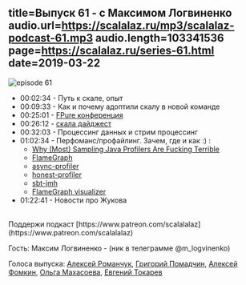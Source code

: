 title=Выпуск 61 - c Максимом Логвиненко
audio.url=https://scalalaz.ru/mp3/scalalaz-podcast-61.mp3
audio.length=103341536
page=https://scalalaz.ru/series-61.html
date=2019-03-22
----

![episode 61](https://scalalaz.ru/img/episode61.jpg)

* 00:02:34 - Путь к скале, опыт
* 00:09:33 - Как и почему адоптили скалу в новой команде
* 00:25:01 - [FPure конференция](https://www.fpure.events)
* 00:26:12 - [скала дайджест](https://scalanews.org/ru/2019/03/07/digest-10/)
* 00:32:03 - Процессинг данных и стрим процессинг
* 01:02:34 - Перфоманс/профайлинг. Зачем, где и как :) :
    - [Why (Most) Sampling Java Profilers Are Fucking Terrible](https://psy-lob-saw.blogspot.com/2016/02/why-most-sampling-java-profilers-are.html)
    - [FlameGraph](https://www.brendangregg.com/flamegraphs.html)
    - [async-profiler](https://github.com/jvm-profiling-tools/async-profiler)
    - [honest-profiler](https://github.com/jvm-profiling-tools/honest-profiler)
    - [sbt-jmh](https://github.com/ktoso/sbt-jmh)
    - [FlameGraph visualizer](https://github.com/brendangregg/FlameGraph)
* 01:22:41 - Новости про Жукова

<br/>
Поддержи подкаст [https://www.patreon.com/scalalalaz](https://www.patreon.com/scalalalaz)
<br/>

Гость:
Максим Логвиненко - (ник в телеграмме @m_logvinenko)

Голоса выпуска:
[Алексей Романчук](https://github.com/13h3r),
[Григорий Помадчин](https://github.com/pomadchin),
[Алексей Фомкин](https://github.com/fomkin),
[Ольга Махасоева](https://twitter.com/oli_kitty),
[Евгений Токарев](https://twitter.com/strobegen)
